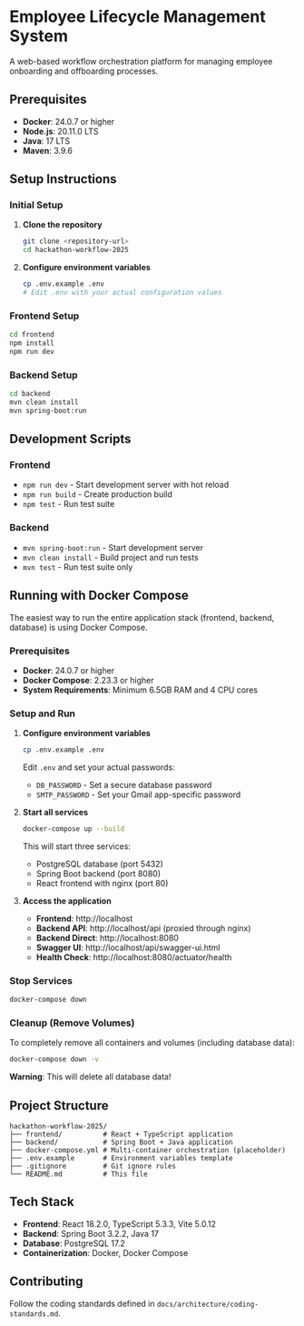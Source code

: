 # Employee Lifecycle Management System

A web-based workflow orchestration platform for managing employee onboarding and offboarding processes.

## Prerequisites

- **Docker**: 24.0.7 or higher
- **Node.js**: 20.11.0 LTS
- **Java**: 17 LTS
- **Maven**: 3.9.6

## Setup Instructions

### Initial Setup

1. **Clone the repository**
   ```bash
   git clone <repository-url>
   cd hackathon-workflow-2025
   ```

2. **Configure environment variables**
   ```bash
   cp .env.example .env
   # Edit .env with your actual configuration values
   ```

### Frontend Setup

```bash
cd frontend
npm install
npm run dev
```

### Backend Setup

```bash
cd backend
mvn clean install
mvn spring-boot:run
```

## Development Scripts

### Frontend

- `npm run dev` - Start development server with hot reload
- `npm run build` - Create production build
- `npm test` - Run test suite

### Backend

- `mvn spring-boot:run` - Start development server
- `mvn clean install` - Build project and run tests
- `mvn test` - Run test suite only

## Running with Docker Compose

The easiest way to run the entire application stack (frontend, backend, database) is using Docker Compose.

### Prerequisites

- **Docker**: 24.0.7 or higher
- **Docker Compose**: 2.23.3 or higher
- **System Requirements**: Minimum 6.5GB RAM and 4 CPU cores

### Setup and Run

1. **Configure environment variables**
   ```bash
   cp .env.example .env
   ```
   Edit `.env` and set your actual passwords:
   - `DB_PASSWORD` - Set a secure database password
   - `SMTP_PASSWORD` - Set your Gmail app-specific password

2. **Start all services**
   ```bash
   docker-compose up --build
   ```
   This will start three services:
   - PostgreSQL database (port 5432)
   - Spring Boot backend (port 8080)
   - React frontend with nginx (port 80)

3. **Access the application**
   - **Frontend**: http://localhost
   - **Backend API**: http://localhost/api (proxied through nginx)
   - **Backend Direct**: http://localhost:8080
   - **Swagger UI**: http://localhost/api/swagger-ui.html
   - **Health Check**: http://localhost:8080/actuator/health

### Stop Services

```bash
docker-compose down
```

### Cleanup (Remove Volumes)

To completely remove all containers and volumes (including database data):

```bash
docker-compose down -v
```

**Warning**: This will delete all database data!

## Project Structure

```
hackathon-workflow-2025/
├── frontend/          # React + TypeScript application
├── backend/           # Spring Boot + Java application
├── docker-compose.yml # Multi-container orchestration (placeholder)
├── .env.example       # Environment variables template
├── .gitignore         # Git ignore rules
└── README.md          # This file
```

## Tech Stack

- **Frontend**: React 18.2.0, TypeScript 5.3.3, Vite 5.0.12
- **Backend**: Spring Boot 3.2.2, Java 17
- **Database**: PostgreSQL 17.2
- **Containerization**: Docker, Docker Compose

## Contributing

Follow the coding standards defined in `docs/architecture/coding-standards.md`.

